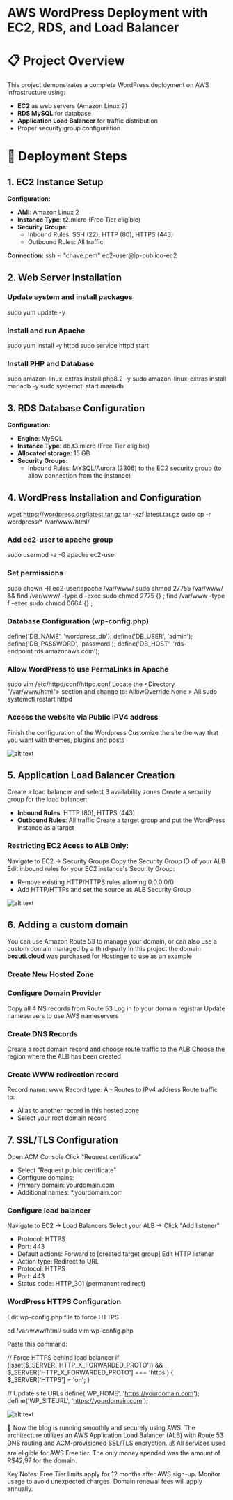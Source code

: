 # AWS WordPress Deployment with EC2, RDS, and Load Balancer




# 📋 Project Overview
This project demonstrates a complete WordPress deployment on AWS infrastructure using:
- **EC2** as web servers (Amazon Linux 2)
- **RDS MySQL** for database
- **Application Load Balancer** for traffic distribution
- Proper security group configuration

# 🚀 Deployment Steps

## 1. EC2 Instance Setup
**Configuration:**
- **AMI**: Amazon Linux 2
- **Instance Type**: t2.micro (Free Tier eligible)
- **Security Groups**:
  - Inbound Rules: SSH (22), HTTP (80), HTTPS (443)
  - Outbound Rules: All traffic

**Connection:**
ssh -i "chave.pem" ec2-user@ip-publico-ec2



## 2. Web Server Installation
### Update system and install packages
sudo yum update -y

### Install and run Apache
sudo yum install -y httpd
sudo service httpd start

### Install PHP and Database
sudo amazon-linux-extras install php8.2 -y
sudo amazon-linux-extras install mariadb -y
sudo systemctl start mariadb



## 3. RDS Database Configuration
**Configuration:**
- **Engine**: MySQL
- **Instance Type**: db.t3.micro (Free Tier eligible)
- **Allocated storage**: 15 GB
- **Security Groups**: 
   - Inbound Rules: MYSQL/Aurora (3306) to the EC2 security group (to allow connection from the instance)



## 4. WordPress Installation and Configuration
wget https://wordpress.org/latest.tar.gz
tar -xzf latest.tar.gz
sudo cp -r wordpress/* /var/www/html/

### Add ec2-user to apache group
sudo usermod -a -G apache ec2-user

### Set permissions
sudo chown -R ec2-user:apache /var/www/
sudo chmod 27755 /var/www/ && find /var/www/ -type d -exec sudo chmod 2775 {} \;
find /var/www -type f -exec sudo chmod 0664 {} \;

### Database Configuration (wp-config.php)
define('DB_NAME', 'wordpress_db');
define('DB_USER', 'admin');
define('DB_PASSWORD', 'password');
define('DB_HOST', 'rds-endpoint.rds.amazonaws.com');

### Allow WordPress to use PermaLinks in Apache
sudo vim /etc/httpd/conf/httpd.conf
Locate the <Directory "/var/www/html"> section and change to:
    AllowOverride None > All
sudo systemctl restart httpd

### Access the website via Public IPV4 address
Finish the configuration of the Wordpress
Customize the site the way that you want with themes, plugins and posts

![alt text](image-1.png)

## 5. Application Load Balancer Creation
Create a load balancer and select 3 availability zones
Create a security group for the load balancer:
  - **Inbound Rules**: HTTP (80), HTTPS (443)
  - **Outbound Rules**: All traffic
Create a target group and put the WordPress instance as a target

### Restricting EC2 Acess to ALB Only:
Navigate to EC2 -> Security Groups
Copy the Security Group ID of your ALB
Edit inbound rules for your EC2 instance's Security Group:
  - Remove existing HTTP/HTTPS rules allowing 0.0.0.0/0
  - Add HTTP/HTTPs and set the source as ALB Security Group

![alt text](image.png)


## 6. Adding a custom domain
You can use Amazon Route 53 to manage your domain, or can also use a custom domain managed by a third-party
In this project the domain **bezuti.cloud** was purchased for Hostinger to use as an example 

### Create New Hosted Zone

### Configure Domain Provider
Copy all 4 NS records from Route 53
Log in to your domain registrar 
Update nameservers to use AWS nameservers

### Create DNS Records
Create a root domain record and choose route traffic to the ALB
Choose the region where the ALB has been created

### Create WWW redirection record
Record name: www
Record type: A - Routes to IPv4 address
Route traffic to:
- Alias to another record in this hosted zone
- Select your root domain record



## 7. SSL/TLS Configuration
Open ACM Console
Click "Request certificate"
  - Select "Request public certificate"
  - Configure domains:
  - Primary domain: yourdomain.com
  - Additional names: *.yourdomain.com 

### Configure load balancer
Navigate to EC2 -> Load Balancers
Select your ALB -> Click "Add listener"
- Protocol: HTTPS
- Port: 443
- Default actions: Forward to [created target group]
Edit HTTP listener
- Action type: Redirect to URL
- Protocol: HTTPS
- Port: 443
- Status code: HTTP_301 (permanent redirect)

### WordPress HTTPS Configuration
Edit wp-config.php file to force HTTPS

cd /var/www/html/
sudo vim wp-config.php

Paste this command:

// Force HTTPS behind load balancer
if (isset($_SERVER['HTTP_X_FORWARDED_PROTO']) && $_SERVER['HTTP_X_FORWARDED_PROTO'] === 'https') {
    $_SERVER['HTTPS'] = 'on';
}

// Update site URLs
define('WP_HOME', 'https://yourdomain.com');
define('WP_SITEURL', 'https://yourdomain.com');


![alt text](image-2.png)



🚀 Now the blog is running smoothly and securely using AWS. The architecture utilizes an AWS Application Load Balancer (ALB) with Route 53 DNS routing and ACM-provisioned SSL/TLS encryption.
💰 All services used are eligible for AWS Free tier. The only money spended was the amount of R$42,97 for the domain.

Key Notes:
    Free Tier limits apply for 12 months after AWS sign-up.
    Monitor usage to avoid unexpected charges.
    Domain renewal fees will apply annually.
